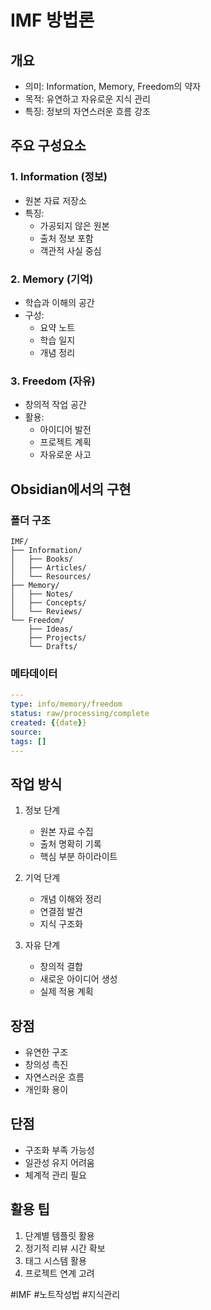 # IMF 방법론

## 개요
- 의미: Information, Memory, Freedom의 약자
- 목적: 유연하고 자유로운 지식 관리
- 특징: 정보의 자연스러운 흐름 강조

## 주요 구성요소
### 1. Information (정보)
- 원본 자료 저장소
- 특징:
  - 가공되지 않은 원본
  - 출처 정보 포함
  - 객관적 사실 중심

### 2. Memory (기억)
- 학습과 이해의 공간
- 구성:
  - 요약 노트
  - 학습 일지
  - 개념 정리

### 3. Freedom (자유)
- 창의적 작업 공간
- 활용:
  - 아이디어 발전
  - 프로젝트 계획
  - 자유로운 사고

## Obsidian에서의 구현
### 폴더 구조
```
IMF/
├── Information/
│   ├── Books/
│   ├── Articles/
│   └── Resources/
├── Memory/
│   ├── Notes/
│   ├── Concepts/
│   └── Reviews/
└── Freedom/
    ├── Ideas/
    ├── Projects/
    └── Drafts/
```

### 메타데이터
```yaml
---
type: info/memory/freedom
status: raw/processing/complete
created: {{date}}
source: 
tags: []
---
```

## 작업 방식
1. 정보 단계
   - 원본 자료 수집
   - 출처 명확히 기록
   - 핵심 부분 하이라이트

2. 기억 단계
   - 개념 이해와 정리
   - 연결점 발견
   - 지식 구조화

3. 자유 단계
   - 창의적 결합
   - 새로운 아이디어 생성
   - 실제 적용 계획

## 장점
- 유연한 구조
- 창의성 촉진
- 자연스러운 흐름
- 개인화 용이

## 단점
- 구조화 부족 가능성
- 일관성 유지 어려움
- 체계적 관리 필요

## 활용 팁
1. 단계별 템플릿 활용
2. 정기적 리뷰 시간 확보
3. 태그 시스템 활용
4. 프로젝트 연계 고려

#IMF #노트작성법 #지식관리 